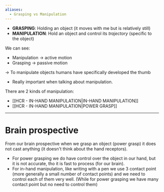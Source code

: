```yaml
---
aliases:
  - Grasping vs Manipulation
---
```

- **GRASPING**: Holding an object (it moves with me but is relatively still)
- **MANIPULATION**: Hold an object and control its *trajectory* (specific to the object)

We can see:
- Manipulation -> active motion
- Grasping -> passive motion

-> To manipulate objects humans have specifically developed the thumb
- Really important when talking about manipulation.

There are 2 kinds of manipulation:
- [[HCR - IN-HAND MANIPULATION|IN-HAND MANIPULATION]]
- [[HCR - IN-HAND MANIPULATION|POWER GRASP]]

---
# Brain prospective
From our brain prospective when we grasp an object (power grasp) it does not cast anything (it doesn't think about the hand receptors).
- For power grasping we do have control over the object in our hand, but it is not accurate, tho it is fast to process (for our brain).
- For in-hand manipulation, like writing with a pen we use 3 contact point (more generally a small number of contact points) and we need to control each of them very well.
(While for power grasping we have many contact point but no need to control them)